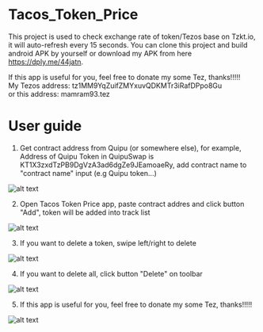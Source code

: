# Tacos_Token_Price

This project is used to check exchange rate of token/Tezos base on Tzkt.io, it will auto-refresh every 15 seconds. You can clone this project and build android APK by yourself or download my APK from here https://dply.me/44jatn.

If this app is useful for you, feel free to donate my some Tez, thanks!!!!!<br />
My Tezos address: tz1MM9YqZuifZMYxuvQDKMTr3iRafDPpo8Gu<br />
or this address: mamram93.tez

# User guide
1. Get contract address from Quipu (or somewhere else), for example, Address of Quipu Token in QuipuSwap is KT1X3zxdTzPB9DgVzA3ad6dgZe9JEamoaeRy, add contract name to "contract name" input (e.g Quipu token...)


![alt text](https://raw.githubusercontent.com/Mr93/Tacos_Token_Price/master/device-2021-09-12-152142.png)


2. Open Tacos Token Price app, paste contract addres and click button "Add", token will be added into track list


![alt text](https://raw.githubusercontent.com/Mr93/Tacos_Token_Price/master/device-2021-09-12-141111.png)


3. If you want to delete a token, swipe left/right to delete


![alt text](https://raw.githubusercontent.com/Mr93/Tacos_Token_Price/master/device-2021-09-12-141209.png)


4. If you want to delete all, click button "Delete" on toolbar


![alt text](https://raw.githubusercontent.com/Mr93/Tacos_Token_Price/master/device-2021-09-12-141335.png)


5. If this app is useful for you, feel free to donate my some Tez, thanks!!!!!


![alt text](https://raw.githubusercontent.com/Mr93/Tacos_Token_Price/master/device-2021-09-12-141351.png)

